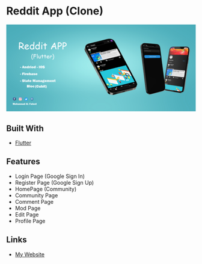 # Reddit App (Clone)

<img src="assets/images/download2.png"/>

## Built With

* [Flutter](https://flutter.dev/)

## Features
- Login Page (Google Sign In)
- Register Page (Google Sign Up)
- HomePage (Community)
- Community Page
- Comment Page
- Mod Page
- Edit Page
- Profile Page

## Links
* [My Website](https://mohnd-info.com/)
